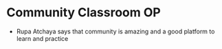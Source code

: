 # Community Classroom OP
- Rupa Atchaya says that community is amazing and a good platform to learn and practice
